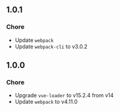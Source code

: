 ## 1.0.1

### Chore

- Update `webpack`
- Update `webpack-cli` to v3.0.2

## 1.0.0

### Chore

- Upgrade `vue-loader` to v15.2.4 from v14
- Update `webpack` to v4.11.0
